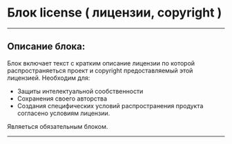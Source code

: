 # Блок license ( лицензии, copyright )

---

## Описание блока:
Блок включает текст с кратким описание лицензии по которой распространяеться проект и copyright предоставляемый этой лицензией.
Необходим для:
 * Защиты интелектуальной сообственности
 * Сохранения своего авторства
 * Создания специфических условий распространения продукта согласено условиям лицензии.

Являеться обязательным блоком.

---

